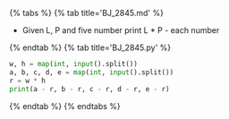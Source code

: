 {% tabs %}
{% tab title='BJ_2845.md' %}

* Given L, P and five number print L * P - each number

{% endtab %}
{% tab title='BJ_2845.py' %}

```py
w, h = map(int, input().split())
a, b, c, d, e = map(int, input().split())
r = w * h
print(a - r, b - r, c - r, d - r, e - r)
```

{% endtab %}
{% endtabs %}